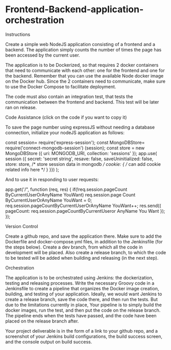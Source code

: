 # Frontend-Backend-application-orchestration

Instructions

Create a simple web NodeJS application consisting of a frontend and a backend. The application simply counts the number of times the page has been accessed by the current user.

The application is to be Dockerized, so that requires 2 docker containers that need to communicate with each other: one for the frontend and one for the backend. Remember that you can use the available Node docker image on the Docker hub. Since the 2 containers need to communicate, make sure to use the Docker Compose to facilitate deployment.

The code must also contain an integration test, that tests the communication between the frontend and backend. This test will be later ran on release.

Code Assistance (click on the code if you want to copy it)

To save the page number using expressJS without needing a database connection, initialize your nodeJS application as follows:

  const session= require('express-session');
    const MongoDBStore= require('connect-mongodb-session') (session);
    const store = new MongoDBStore ({
      uri: MONGODB_URI,
      collection: 'sessions'
    });
    app.use(
      session ({
        secret: 'secret string',
        resave: false,
        saveUninitialized: false,
        store: store, /* store session data in mongodb */
        cookie: { /* can add cookie related info here */ }
      }})
    );


And to use it in responding to user requests: 

app.get('/", function (req, res) {
  if(!req.session.pageCount ByCurrentUserOrAnyName YouWant)
    req.session.page Count ByCurrentUserOrAnyName YouWant = 0;
  req.session.pageCountByCurrentUserOrAnyName YouWant++; 
  res.send((
    pageCount: req.session.pageCountByCurrentUseror AnyName You Want
  });
 });



Version Control

Create a github repo, and save the application there. Make sure to add the Dockerfile and docker-compose.yml files, in addition to the Jenkinsfile (for the steps below). Create a dev branch, from which all the code in development will be placed. Also create a release branch, to which the code to be tested will be added when building and releasing (in the next step).

Orchestration

The application is to be orchestrated using Jenkins: the dockerization, testing and releasing processes. Write the necessary Groovy code in a Jenkinsfile to create a pipeline that organizes the Docker image creation, building, and testing of your application. Ideally, we would want Jenkins to create a release branch, save the code there, and then run the tests. But due to the limitations currently in place, Your pipeline is to simply build the docker images, run the test, and then put the code on the release branch. The pipeline ends when the tests have passed, and the code have been placed on the release branch after.

Your project deliverable is in the form of a link to your github repo, and a screenshot of your Jenkins build configurations, the build success screen, and the console output on build success.
